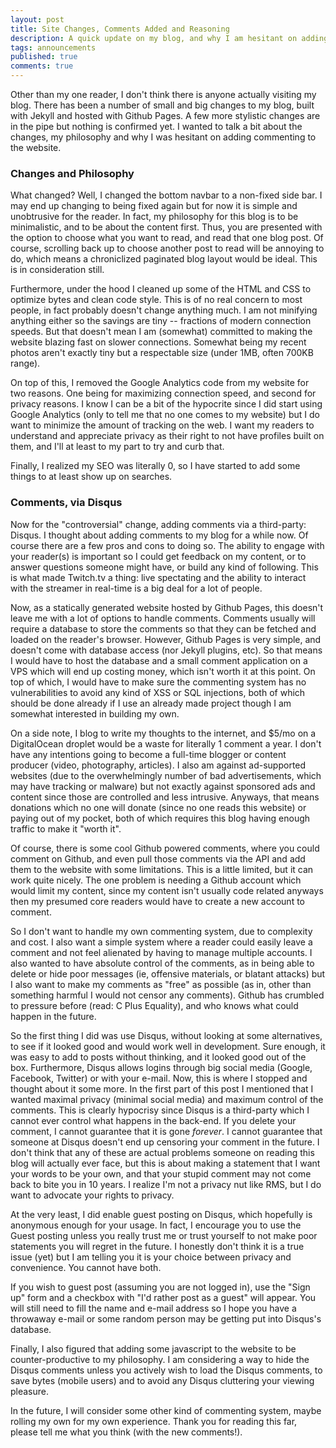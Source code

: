 ```yaml
---
layout: post
title: Site Changes, Comments Added and Reasoning
description: A quick update on my blog, and why I am hesitant on adding commenting
tags: announcements
published: true
comments: true
---
```


Other than my one reader, I don't think there is anyone actually visiting my blog.  There has been a number of small and big changes to my blog, built with Jekyll and hosted with Github Pages.  A few more stylistic changes are in the pipe but nothing is confirmed yet.  I wanted to talk a bit about the changes, my philosophy and why I was hesitant on adding commenting to the website.

### Changes and Philosophy

What changed?  Well, I changed the bottom navbar to a non-fixed side bar.  I may end up changing to being fixed again but for now it is simple and unobtrusive for the reader.  In fact, my philosophy for this blog is to be minimalistic, and to be about the content first.  Thus, you are presented with the option to choose what you want to read, and read that one blog post.  Of course, scrolling back up to choose another post to read will be annoying to do, which means a chroniclized paginated blog layout would be ideal. This is in consideration still.

Furthermore, under the hood I cleaned up some of the HTML and CSS to optimize bytes and clean code style.  This is of no real concern to most people, in fact probably doesn't change anything much.  I am not minifying anything either so the savings are tiny -- fractions of modern connection speeds.  But that doesn't mean I am (somewhat) committed to making the website blazing fast on slower connections.  Somewhat being my recent photos aren't exactly tiny but a respectable size (under 1MB, often 700KB range).  

On top of this, I removed the Google Analytics code from my website for two reasons.  One being for maximizing connection speed, and second for privacy reasons.  I know I can be a bit of the hypocrite since I did start using Google Analytics (only to tell me that no one comes to my website) but I do want to minimize the amount of tracking on the web.  I want my readers to understand and appreciate privacy as their right to not have profiles built on them, and I'll at least to my part to try and curb that.

Finally, I realized my SEO was literally 0, so I have started to add some things to at least show up on searches.

### Comments, via Disqus

Now for the "controversial" change, adding comments via a third-party: Disqus.  I thought about adding comments to my blog for a while now.  Of course there are a few pros and cons to doing so.  The ability to engage with your reader(s) is important so I could get feedback on my content, or to answer questions someone might have, or build any kind of following.  This is what made Twitch.tv a thing: live spectating and the ability to interact with the streamer in real-time is a big deal for a lot of people.

Now, as a statically generated website hosted by Github Pages, this doesn't leave me with a lot of options to handle comments.  Comments usually will require a database to store the comments so that they can be fetched and loaded on the reader's browser.  However, Github Pages is very simple, and doesn't come with database access (nor Jekyll plugins, etc). So that means I would have to host the database and a small comment application on a VPS which will end up costing money, which isn't worth it at this point. On top of which, I would have to make sure the commenting system has no vulnerabilities to avoid any kind of XSS or SQL injections, both of which should be done already if I use an already made project though I am somewhat interested in building my own.

On a side note, I blog to write my thoughts to the internet, and $5/mo on a DigitalOcean droplet would be a waste for literally 1 comment a year.  I don't have any intentions going to become a full-time blogger or content producer (video, photography, articles).  I also am against ad-supported websites (due to the overwhelmingly number of bad advertisements, which may have tracking or malware) but not exactly against sponsored ads and content since those are controlled and less intrusive.  Anyways, that means donations which no one will donate (since no one reads this website) or paying out of my pocket, both of which requires this blog having enough traffic to make it "worth it".

Of course, there is some cool Github powered comments, where you could comment on Github, and even pull those comments via the API and add them to the website with some limitations.  This is a little limited, but it can work quite nicely.  The one problem is needing a Github account which would limit my content, since my content isn't usually code related anyways then my presumed core readers would have to create a new account to comment.

So I don't want to handle my own commenting system, due to complexity and cost.  I also want a simple system where a reader could easily leave a comment and not feel alienated by having to manage multiple accounts.  I also wanted to have absolute control of the comments, as in being able to delete or hide poor messages (ie, offensive materials, or blatant attacks) but I also want to make my comments as "free" as possible (as in, other than something harmful I would not censor any comments).  Github has crumbled to pressure before (read: C Plus Equality), and who knows what could happen in the future.

So the first thing I did was use Disqus, without looking at some alternatives, to see if it looked good and would work well in development.  Sure enough, it was easy to add to posts without thinking, and it looked good out of the box.  Furthermore, Disqus allows logins through big social media (Google, Facebook, Twitter) or with your e-mail.  Now, this is where I stopped and thought about it some more.  In the first part of this post I mentioned that I wanted maximal privacy (minimal social media) and maximum control of the comments.  This is clearly hypocrisy since Disqus is a third-party which I cannot ever control what happens in the back-end.  If you delete your comment, I cannot guarantee that it is gone *forever*.  I cannot guarantee that someone at Disqus doesn't end up censoring your comment in the future.  I don't think that any of these are actual problems someone on reading this blog will actually ever face, but this is about making a statement that I want your words to be your own, and that your stupid comment may not come back to bite you in 10 years.  I realize I'm not a privacy nut like RMS, but I do want to advocate your rights to privacy.

At the very least, I did enable guest posting on Disqus, which hopefully is anonymous enough for your usage.  In fact, I encourage you to use the Guest posting unless you really trust me or trust yourself to not make poor statements you will regret in the future.  I honestly don't think it is a true issue (yet) but I am telling you it is your choice between privacy and convenience.  You cannot have both.

If you wish to guest post (assuming you are not logged in), use the "Sign up" form and a checkbox with "I'd rather post as a guest" will appear.  You will still need to fill the name and e-mail address so I hope you have a throwaway e-mail or some random person may be getting put into Disqus's database.  

Finally, I also figured that adding some javascript to the website to be counter-productive to my philosophy.  I am considering a way to hide the Disqus comments unless you actively wish to load the Disqus comments, to save bytes (mobile users) and to avoid any Disqus cluttering your viewing pleasure.

In the future, I will consider some other kind of commenting system, maybe rolling my own for my own experience.  Thank you for reading this far, please tell me what you think (with the new comments!).
